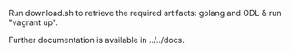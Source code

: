 Run download.sh to retrieve the required artifacts: golang and ODL & run "vagrant up".

Further documentation is available in ../../docs.
